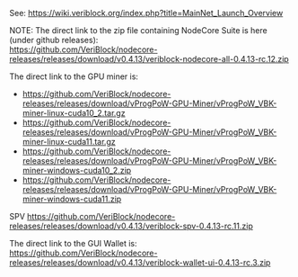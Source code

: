 See: https://wiki.veriblock.org/index.php?title=MainNet_Launch_Overview


NOTE: The direct link to the zip file containing NodeCore Suite is here (under github releases):  
https://github.com/VeriBlock/nodecore-releases/releases/download/v0.4.13/veriblock-nodecore-all-0.4.13-rc.12.zip

The direct link to the GPU miner is:  
* https://github.com/VeriBlock/nodecore-releases/releases/download/vProgPoW-GPU-Miner/vProgPoW_VBK-miner-linux-cuda10_2.tar.gz
* https://github.com/VeriBlock/nodecore-releases/releases/download/vProgPoW-GPU-Miner/vProgPoW_VBK-miner-linux-cuda11.tar.gz
* https://github.com/VeriBlock/nodecore-releases/releases/download/vProgPoW-GPU-Miner/vProgPoW_VBK-miner-windows-cuda10_2.zip
* https://github.com/VeriBlock/nodecore-releases/releases/download/vProgPoW-GPU-Miner/vProgPoW_VBK-miner-windows-cuda11.zip

SPV
https://github.com/VeriBlock/nodecore-releases/releases/download/v0.4.13/veriblock-spv-0.4.13-rc.11.zip

The direct link to the GUI Wallet is:  
https://github.com/VeriBlock/nodecore-releases/releases/download/v0.4.13/veriblock-wallet-ui-0.4.13-rc.3.zip

